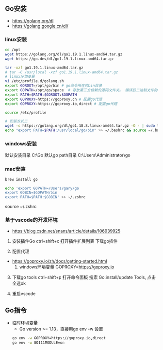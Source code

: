 ## Go安装
- https://golang.org/dl
- https://golang.google.cn/dl/

### linux安装
```bash
cd /opt
wget https://golang.org/dl/go1.19.1.linux-amd64.tar.gz
wget https://go.dev/dl/go1.19.1.linux-amd64.tar.gz

tar -xzf go1.19.1.linux-amd64.tar.gz
# tar -C /usr/local -xzf go1.19.1.linux-amd64.tar.gz
# linux环境变量
vi /etc/profile.d/golang.sh
export GOROOT=/opt/go/bin # go命令所在的bin目录
export GOPATH=/opt/go/space  # 存放第三方依赖的源码文件夹。 编译后二进制文件的存放目的地和import包的搜索路径（默认为当前目录下）。
export PATH=$PATH:$GOROOT:$GOPATH
export GOPROXY=https://goproxy.cn # 配置go代理
export GOPROXY=https://goproxy.io,direct # 配置go代理

source /etc/profile
```

```bash
# 安装方式二
wget -c https://golang.org/dl/go1.18.8.linux-amd64.tar.gz -O - | sudo tar -xz -C /usr/local
echo "export PATH=$PATH:/usr/local/go/bin" >> ~/.bashrc && source ~/.bashrc
```

### windows安装
默认安装目录 C:\Go
默认go path目录 C:\Users\Administrator\go

### mac安装
```bash
brew install go

echo 'export GOPATH=/Users/gary/go
export GOBIN=$GOPATH/bin
export PATH=$PATH:$GOBIN' >> ~/.zshrc
```
source ~/.zshrc
### 基于vscode的开发环境
- https://blog.csdn.net/snans/article/details/106939925
1. 安装插件Go
ctrl+shift+x 打开插件扩展列表
下载go插件

2. 配置代理
- https://goproxy.io/zh/docs/getting-started.html
    1. windows环境变量 GOPROXY=https://goproxy.io

3. 下载go tools
ctrl+shift+p 打开命令面板
搜索 Go:install/update Tools, 点击全选ok

4. 重启vscode

## Go指令
- 临时环境变量
    - Go version >= 1.13，直接用go env -w 设置
    ```bash
    go env -w GOPROXY=https://goproxy.io,direct
    go env -w GO111MODULE=on
    ```